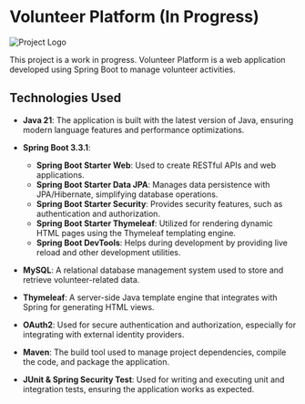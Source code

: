 # Volunteer Platform (In Progress)
![Project Logo](https://i.pinimg.com/564x/79/08/65/790865bd943efbd094d1f5b60242fc79.jpg)


This project is a work in progress. Volunteer Platform is a web application developed using Spring Boot to manage volunteer activities.

## Technologies Used

- **Java 21**: The application is built with the latest version of Java, ensuring modern language features and performance optimizations.
  
- **Spring Boot 3.3.1**: 
  - **Spring Boot Starter Web**: Used to create RESTful APIs and web applications.
  - **Spring Boot Starter Data JPA**: Manages data persistence with JPA/Hibernate, simplifying database operations.
  - **Spring Boot Starter Security**: Provides security features, such as authentication and authorization.
  - **Spring Boot Starter Thymeleaf**: Utilized for rendering dynamic HTML pages using the Thymeleaf templating engine.
  - **Spring Boot DevTools**: Helps during development by providing live reload and other development utilities.

- **MySQL**: A relational database management system used to store and retrieve volunteer-related data.

- **Thymeleaf**: A server-side Java template engine that integrates with Spring for generating HTML views.

- **OAuth2**: Used for secure authentication and authorization, especially for integrating with external identity providers.

- **Maven**: The build tool used to manage project dependencies, compile the code, and package the application.

- **JUnit & Spring Security Test**: Used for writing and executing unit and integration tests, ensuring the application works as expected.
